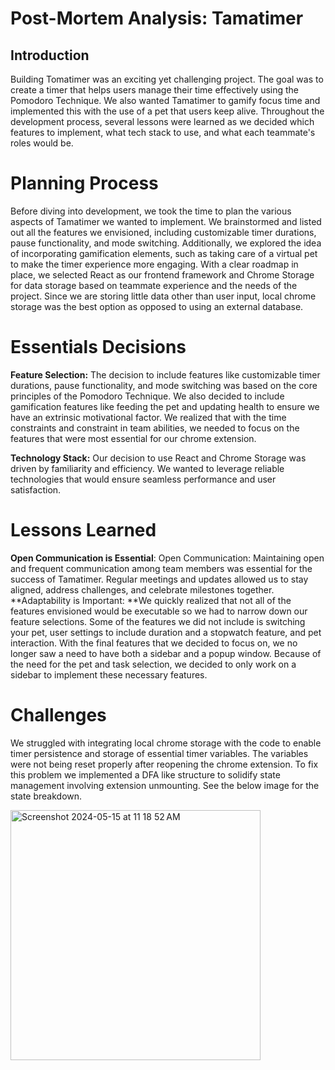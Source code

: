 # Post-Mortem Analysis: Tamatimer

## Introduction
Building Tomatimer was an exciting yet challenging project. The goal was to create a timer that helps users manage their time 
effectively using the Pomodoro Technique. We also wanted Tamatimer to gamify focus time and implemented this with the use of a
pet that users keep alive. Throughout the development process, several lessons were learned as we decided which features to implement, 
what tech stack to use, and what each teammate's roles would be.

# Planning Process
Before diving into development, we took the time to plan the various aspects of Tamatimer we wanted to implement. 
We brainstormed and listed out all the features we envisioned, including customizable timer durations, pause functionality, and 
mode switching. Additionally, we explored the idea of incorporating gamification elements, such as taking care of a virtual pet 
to make the timer experience more engaging. With a clear roadmap in place, we selected React as our frontend framework and Chrome 
Storage for data storage  based on teammate experience and the needs of the project. Since we are storing little data other than 
user input, local chrome storage was the best option as opposed to using an external database.

# Essentials Decisions
**Feature Selection:** The decision to include features like customizable timer durations, pause functionality, and mode switching 
was based on the core principles of the Pomodoro Technique. We also decided to include gamification features like feeding the pet and 
updating health to ensure we have an extrinsic motivational factor. We realized that with the time constraints and constraint in team 
abilities, we needed to focus on the features that were most essential for our chrome extension. 

**Technology Stack:** Our decision to use React and Chrome Storage was driven by familiarity and efficiency. We wanted to leverage reliable
technologies that would ensure seamless performance and user satisfaction.

# Lessons Learned
**Open Communication is Essential**: Open Communication: Maintaining open and frequent communication among team members was essential 
for the success of Tamatimer. Regular meetings and updates allowed us to stay aligned, address challenges, and celebrate milestones together.
**Adaptability is Important: **We quickly realized that not all of the features envisioned would be executable so we had to narrow down our 
feature selections. Some of the features we did not include is switching your pet, user settings to include duration and a stopwatch feature,
and pet interaction. With the final features that we decided to focus on, we no longer saw a need to have both a sidebar and a popup window. 
Because of the need for the pet and task selection, we decided to only work on a sidebar to implement these necessary features.

# Challenges
We struggled with integrating local chrome storage with the code to enable timer persistence and storage of essential timer variables. 
The variables were not being reset properly after reopening the chrome extension. To fix this problem we implemented a DFA like structure
to solidify state management involving extension unmounting. See the below image for the state breakdown. 

<img width="400" alt="Screenshot 2024-05-15 at 11 18 52 AM" src="https://github.com/ashfujiyama/team14/assets/114324180/c6d292cf-32da-4aea-a087-41b4f1b022ca">



